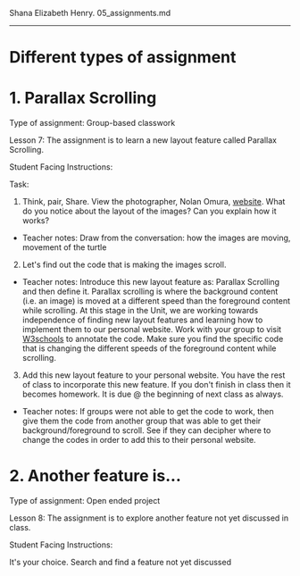 Shana Elizabeth Henry.  05_assignments.md

--- 

# Different types of assignment


# 1. Parallax Scrolling

Type of assignment:  Group-based classwork

Lesson 7: The assignment is to learn a new layout feature called Parallax Scrolling.

Student Facing Instructions:

Task:
1. Think, pair, Share. View the photographer, Nolan Omura, [website](url).  What do you notice about the layout of the images?  Can you explain how it works?

- Teacher notes: Draw from the conversation: how the images are moving, movement of the turtle

2. Let's find out the code that is making the images scroll.  

- Teacher notes:  Introduce this new layout feature as: Parallax Scrolling and then define it.  Parallax scrolling is where the background content (i.e. an image) is moved at a different speed than the foreground content while scrolling.  At this stage in the Unit, we are working towards independence of finding new layout features and learning how to implement them to our personal website.  Work with your group to visit [W3schools](url) to annotate the code.  Make sure you find the specific code that is changing the different speeds of the foreground content while scrolling.

3. Add this new layout feature to your personal website. You have the rest of class to incorporate this new feature.  If you don't finish in class then it becomes homework.  It is due @ the beginning of next class as always.

- Teacher notes: If groups were not able to get the code to work, then give them the code from another group that was able to get their background/foreground to scroll. See if they can decipher where to change the codes in order to add this to their personal website. 


# 2. Another feature is...

Type of assignment:  Open ended project

Lesson 8: The assignment is to explore another feature not yet discussed in class. 

Student Facing Instructions:

It's your choice. Search and find a feature not yet discussed

